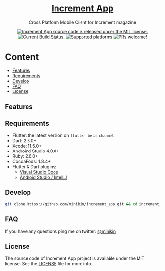 <h1 align="center">
  <a href="https://github.com/minikin/increment_app">
  Increment App
  </a>
</h1>

<p align="center">
  Cross Platform Mobile Client for Increment magazine
</p>

<p align="center">
  <a href="https://github.com/minikin/increment_app">
    <img src="https://img.shields.io/badge/Source%20Code%20License-MIT-orange.svg" alt="Increment App source code is released under the MIT license." />
  </a>
  <a href="https://github.com/minikin/audio_player_flutter/actions?query=workflow%3ACI">
    <img src="https://github.com/minikin/audio_player_flutter/workflows/CI/badge.svg?branch=develop" alt="Current Build Status." />
  </a>
      <a href="https://github.com/minikin/audio_player_flutter">
    <img src="https://img.shields.io/badge/Platform-iOS%20%7C%20iPadOS%20%7C%20macOS%20%7C%20Android-orange.svg" alt="Supported platforms" />
  </a>
  <a href="https://github.com/minikin/audio_player_flutter/blob/develop/CONTRIBUTING.md">
    <img src="https://img.shields.io/badge/PRs-Welcome-brightgreen.svg" alt="PRs welcome!" />
  </a>
</p>


# Content

- [Features](#features)
- [Requirements](#requirements)
- [Develop](#develop)
- [FAQ](#faq)
- [License](#license)

## Features


## Requirements

- Flutter: the latest version on `flutter beta channel`
- Dart: 2.8.0+
- Xcode: 11.5.0+
- Androind Studio 4.0.0+
- Ruby: 2.6.0+
- CocoaPods: 1.8.4+
- Flutter & Dart plugins:
  - [Visual Studio Code](https://flutter.dev/docs/get-started/editor?tab=androidstudio)
  - [Android Studio / IntelliJ](https://flutter.dev/docs/get-started/editor?tab=vscode)

## Develop

```sh
git clone https://github.com/minikin/increment_app.git && cd increment_app
```

## FAQ

If you have any questions ping me on twitter: [@minikin](https://twitter.com/minikin)

## License

The source code of Increment App project is available under the MIT license.
See the [LICENSE]() file for more info.

